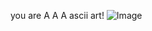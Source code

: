 you are A A A ascii art!
![Image](https://upload.wikimedia.org/wikipedia/commons/e/e1/YJSNPI_Ascii_Art.svg)